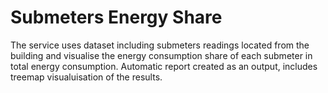 # Submeters Energy Share 

The service uses dataset including submeters readings located from the building and visualise the energy consumption share of each submeter in total energy consumption. Automatic report created as an output, includes treemap visualuisation of the results. 
